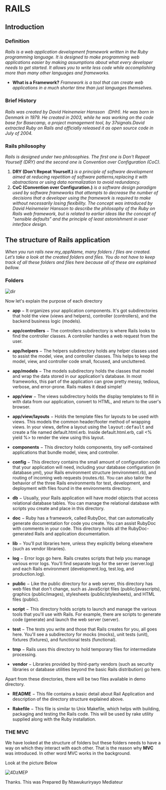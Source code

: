 # RAILS
## Introduction
### Definition
*Rails is a web application development framework written in the Ruby programming language. It is designed to make programming web applications easier by making assumptions about what every developer needs to get started. It allows you to write less code while accomplishing more than many other languages and frameworks.*
* **What is a Framework?**
*Framework is a tool that can create web applications in a much shorter time than just languages themselves.*
### Brief History
*Rails was created by David Heinemeier Hansson（DHH). He was born in Denmark in 1979. He created in 2003,  while he was working on the code base for Basecamp, a project management tool, by 37signals.David extracted Ruby on Rails and officially released it as open source code in July of 2004.*
### Rails philosophy
*Rails is designed under two philosophies. The first one is Don't Repeat Yourself (DRY) and the second one is Convention over Configuration (CoC).*
1. **DRY (Don't Repeat Yourself.)**
*is a principle of software development aimed at reducing repetition of software patterns,replacing it with abstractions or using data normalization to avoid redundancy.*
2. **CoC (Convention over Configuration.)**
*is a software design paradigm used by software frameworks that attempts to decrease the number of decisions that a developer using the framework is required to make without necessarily losing flexibility. The concept was introduced by David Heinemeier Hansson to describe the philosophy of the Ruby on Rails web framework, but is related to earlier ideas like the concept of "sensible defaults" and the principle of least astonishment in user interface design.*
## The structure of Rails application
*When you run rails new my_appName, many folders / files are created.
Let’s take a look at the created folders and files. You do not have to keep track of all these folders and files here because all of these are explained bellow.*

### Folders
![dir](https://github.com/Mediateri/SampleforWork/blob/master/dir.jpg)

Now let's explain the purpose of each directory

* **app** − It organizes your application components. It's got subdirectories that hold the view (views and helpers), controller (controllers), and the backend business logic (models).

* **app/controllers** − The controllers subdirectory is where Rails looks to find the controller classes. A controller handles a web request from the user.

* **app/helpers** − The helpers subdirectory holds any helper classes used to assist the model, view, and controller classes. This helps to keep the model, view, and controller code small, focused, and uncluttered.

* **app/models** − The models subdirectory holds the classes that model and wrap the data stored in our application's database. In most frameworks, this part of the application can grow pretty messy, tedious, verbose, and error-prone. Rails makes it dead simple!

* **app/view** − The views subdirectory holds the display templates to fill in with data from our application, convert to HTML, and return to the user's browser.

* **app/view/layouts** − Holds the template files for layouts to be used with views. This models the common header/footer method of wrapping views. In your views, define a layout using the <tt>layout:default</tt> and create a file named default.html.erb. Inside default.html.erb, call <% yield %> to render the view using this layout.

* **components** − This directory holds components, tiny self-contained applications that bundle model, view, and controller.

* **config** − This directory contains the small amount of configuration code that your application will need, including your database configuration (in database.yml), your Rails environment structure (environment.rb), and routing of incoming web requests (routes.rb). You can also tailor the behavior of the three Rails environments for test, development, and deployment with files found in the environments directory.

* **db** − Usually, your Rails application will have model objects that access relational database tables. You can manage the relational database with scripts you create and place in this directory.

* **doc** − Ruby has a framework, called RubyDoc, that can automatically generate documentation for code you create. You can assist RubyDoc with comments in your code. This directory holds all the RubyDoc-generated Rails and application documentation.

* **lib** − You'll put libraries here, unless they explicitly belong elsewhere (such as vendor libraries).

* **log** − Error logs go here. Rails creates scripts that help you manage various error logs. You'll find separate logs for the server (server.log) and each Rails environment (development.log, test.log, and production.log).

* **public** − Like the public directory for a web server, this directory has web files that don't change, such as JavaScript files (public/javascripts), graphics (public/images), stylesheets (public/stylesheets), and HTML files (public).

* **script** − This directory holds scripts to launch and manage the various tools that you'll use with Rails. For example, there are scripts to generate code (generate) and launch the web server (server).

* **test** − The tests you write and those that Rails creates for you, all goes here. You'll see a subdirectory for mocks (mocks), unit tests (unit), fixtures (fixtures), and functional tests (functional).

* **tmp** − Rails uses this directory to hold temporary files for intermediate processing.

* **vendor** − Libraries provided by third-party vendors (such as security libraries or database utilities beyond the basic Rails distribution) go here.

Apart from these directories, there will be two files available in demo directory.

* **README** − This file contains a basic detail about Rail Application and description of the directory structure explained above.

* **Rakefile** − This file is similar to Unix Makefile, which helps with building, packaging and testing the Rails code. This will be used by rake utility supplied along with the Ruby installation.
### THE MVC
We have looked at the structure of folders but these folders needs to have a way on which they interact with each other. That is the reason why **MVC** was introduced. In other word MVC works in the background.

Look at the picture Below

![4DzMEP](https://github.com/Mediateri/SampleforWork/blob/master/4DzMEP.jpg)

Thanks. This was Prepared By Ntawukuriryayo Mediateur






